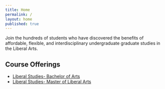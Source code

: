 ```yaml
---
title: Home
permalink: /
layout: home
published: true
---
```


Join the hundreds of students who have discovered the benefits of affordable, flexible, and interdisciplinary undergraduate graduate studies in the Liberal Arts.

## Course Offerings

- [Liberal Studies- Bachelor of Arts](http://bulletin.temple.edu/undergraduate/liberal-arts/liberal-studies/ba-liberal-studies/)
- [Liberal Studies- Master of Liberal Arts](http://bulletin.temple.edu/graduate/scd/cla/liberal-arts-mla/)
